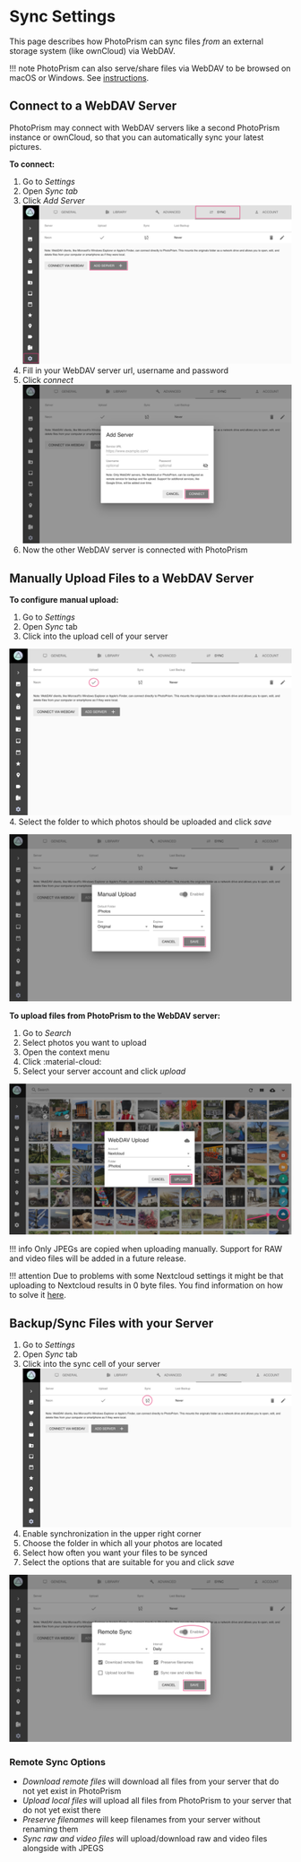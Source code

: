 # Sync Settings

This page describes how PhotoPrism can sync files *from* an external storage system (like ownCloud) via WebDAV.

!!! note
    PhotoPrism can also serve/share files via WebDAV to be browsed on macOS or Windows.
    See [instructions](/user-guide/sync/webdav/).

## Connect to a WebDAV Server ##

PhotoPrism may connect with WebDAV servers like a second PhotoPrism instance or ownCloud,
so that you can automatically sync your latest pictures.

**To connect:**

1. Go to *Settings*
2. Open *Sync tab*
3. Click *Add Server*
    ![Screenshot](img/sync-1.png)
4. Fill in your WebDAV server url, username and password
5. Click *connect*
    ![Screenshot](img/sync-2.png)
6. Now the other WebDAV server is connected with PhotoPrism

## Manually Upload Files to a WebDAV Server ##

**To configure manual upload:**

1. Go to *Settings*
2. Open *Sync* tab
3. Click into the upload cell of your server

![Screenshot](img/sync-upload-1.png)
4. Select the folder to which photos should be uploaded and click *save*

![Screenshot](img/sync-upload-2.png)

**To upload files from PhotoPrism to the WebDAV server:**

1. Go to *Search*
2. Select photos you want to upload
3. Open the context menu
4. Click :material-cloud:
5. Select your server account and click *upload*

![Screenshot](img/upload-3.png)

!!! info
    Only JPEGs are copied when uploading manually.
    Support for RAW and video files will be added in a future release.

!!! attention
    Due to problems with some Nextcloud settings it might be that uploading to Nextcloud results in 0 byte files. You find information on how to solve it [here](https://github.com/photoprism/photoprism/issues/443).

## Backup/Sync Files with your Server ##

1. Go to *Settings*
2. Open *Sync* tab
3. Click into the sync cell of your server
![Screenshot](img/sync-sync-1.png)
4. Enable synchronization in the upper right corner
5. Choose the folder in which all your photos are located
6. Select how often you want your files to be synced
7. Select the options that are suitable for you and click *save*

![Screenshot](img/sync-sync-2.png)

### Remote Sync Options ###

* *Download remote files* will download all files from your server that do not yet exist in PhotoPrism
* *Upload local files* will upload all files from PhotoPrism to your server that do not yet exist there
* *Preserve filenames* will keep filenames from your server without renaming them
* *Sync raw and video files* will upload/download raw and video files alongside with JPEGS



